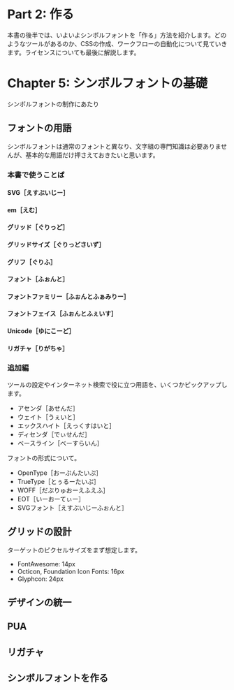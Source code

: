 # Part 2: 作る

本書の後半では、いよいよシンボルフォントを「作る」方法を紹介します。どのようなツールがあるのか、CSSの作成、ワークフローの自動化について見ていきます。ライセンスについても最後に解説します。


# Chapter 5: シンボルフォントの基礎

シンボルフォントの制作にあたり


## フォントの用語

シンボルフォントは通常のフォントと異なり、文字組の専門知識は必要ありませんが、基本的な用語だけ押さえておきたいと思います。

### 本書で使うことば


#### SVG［えすぶいじー］


#### em［えむ］


#### グリッド［ぐりっど］


#### グリッドサイズ［ぐりっどさいず］


#### グリフ［ぐりふ］


#### フォント［ふぉんと］


#### フォントファミリー［ふぉんとふぁみりー］


#### フォントフェイス［ふぉんとふぇいす］


#### Unicode［ゆにこーど］


#### リガチャ［りがちゃ］




### 追加編

ツールの設定やインターネット検索で役に立つ用語を、いくつかピックアップします。

- アセンダ［あせんだ］
- ウェイト［うぇいと］
- エックスハイト［えっくすはいと］
- ディセンダ［でぃせんだ］
- ベースライン［べーすらいん］

フォントの形式について。

- OpenType［おーぷんたいぷ］
- TrueType［とぅるーたいぷ］
- WOFF［だぶりゅおーえふえふ］
- EOT［いーおーてぃー］
- SVGフォント［えすぶいじーふぉんと］


## グリッドの設計

ターゲットのピクセルサイズをまず想定します。

- FontAwesome: 14px
- Octicon, Foundation Icon Fonts: 16px
- Glyphcon: 24px


## デザインの統一


## PUA


## リガチャ


## シンボルフォントを作る

